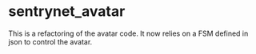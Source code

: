 # sentrynet_avatar

This is a refactoring of the avatar code. It now relies on a FSM defined in
json to control the avatar.
